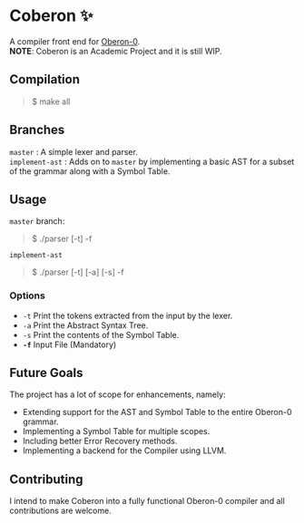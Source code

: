 # Coberon :sparkles:
A compiler front end for [Oberon-0](http://oberon07.com/). <br>
**NOTE**: Coberon is an Academic Project and it is still WIP.

## Compilation

> $ make all<br>

## Branches
`master` : A simple lexer and parser.<br>
`implement-ast` : Adds on to `master` by implementing a basic AST for a subset of the grammar along with a Symbol Table.

## Usage
`master` branch:
> $ ./parser [-t] -f <filename>
  
`implement-ast`
> $ ./parser [-t] [-a] [-s] -f <filename>
  
### Options
- `-t` Print the tokens extracted from the input by the lexer.
- `-a` Print the Abstract Syntax Tree.
- `-s` Print the contents of the Symbol Table.
- **`-f`** Input File (Mandatory)

## Future Goals
The project has a lot of scope for enhancements, namely:
- Extending support for the AST and Symbol Table to the entire Oberon-0 grammar.
- Implementing a Symbol Table for multiple scopes.
- Including better Error Recovery methods.
- Implementing a backend for the Compiler using LLVM.

## Contributing
I intend to make Coberon into a fully functional Oberon-0 compiler and all contributions are welcome.
